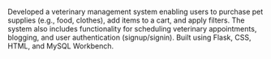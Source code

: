 Developed a veterinary management system enabling users to purchase pet supplies (e.g., food, clothes), add items to a cart, and apply filters. The system also includes functionality for scheduling veterinary appointments, blogging, and user authentication (signup/signin). Built using Flask, CSS, HTML, and MySQL Workbench.
